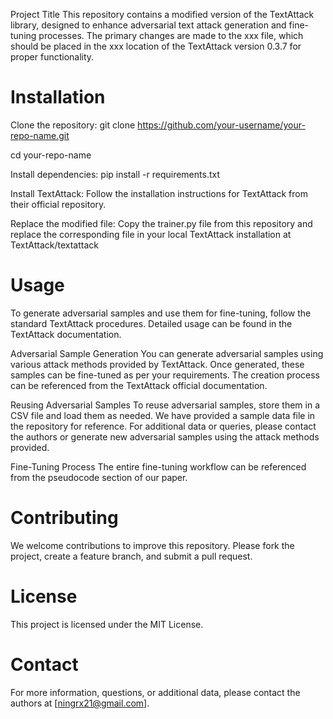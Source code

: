 
Project Title
This repository contains a modified version of the TextAttack library, designed to enhance adversarial text attack generation and fine-tuning processes. The primary changes are made to the xxx file, which should be placed in the xxx location of the TextAttack version 0.3.7 for proper functionality.

# Installation
Clone the repository:
git clone https://github.com/your-username/your-repo-name.git

cd your-repo-name

Install dependencies:
pip install -r requirements.txt

Install TextAttack:
Follow the installation instructions for TextAttack from their official repository.

Replace the modified file:
Copy the trainer.py file from this repository and replace the corresponding file in your local TextAttack installation at TextAttack/textattack

# Usage
To generate adversarial samples and use them for fine-tuning, follow the standard TextAttack procedures. Detailed usage can be found in the TextAttack documentation.

Adversarial Sample Generation
You can generate adversarial samples using various attack methods provided by TextAttack. Once generated, these samples can be fine-tuned as per your requirements. The creation process can be referenced from the TextAttack official documentation.

Reusing Adversarial Samples
To reuse adversarial samples, store them in a CSV file and load them as needed. We have provided a sample data file in the repository for reference. For additional data or queries, please contact the authors or generate new adversarial samples using the attack methods provided.

Fine-Tuning Process
The entire fine-tuning workflow can be referenced from the pseudocode section of our paper.



# Contributing
We welcome contributions to improve this repository. Please fork the project, create a feature branch, and submit a pull request.

# License
This project is licensed under the MIT License.

# Contact
For more information, questions, or additional data, please contact the authors at [ningrx21@gmail.com].

